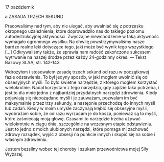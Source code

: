 17 październik

a 
ZASADA TRZECH SEKUND

 Pracowaliśmy nad tym, aby nie ulegać, aby uwalniać się z potrzasku okropnego uzależnienia, które doprowadziło nas do takiego poziomu autodestrukcyjnej aktywności. Zwyczajne niewchodzenie w taką aktywność wymagało ogromnego wysiłku. Na chwilę powstrzymywaliśmy nasze bardzo realne lęki dotyczące tego, jaki może być wynik tego wszystkiego [...] Odkrywaliśmy także, że sprawia nam radość zakończone sukcesem wytrwanie na naszej drodze przez każdy 24-godzinny okres. — Tekst Bazowy SLAA, str. 142-143

 Wdrożyłem i stosowałem zasadę trzech sekund od razu w początkowej fazie odstawienia. To był jedyny sposób, w jaki mogłem uwolnić się od obsesyjnych myśli. To było świetne narzędzie, z którego mogłem korzystać wielokrotnie. Nadal korzystam z tego narzędzia, gdy zajdzie taka potrzeba, i jest to dla mnie jedno z najbardziej przydatnych narzędzi zdrowienia. Kiedy pojawiają się niepożądane myśli i je zauważam, pozwalam im być maksymalnie przez trzy sekundy, a następnie przechodzę do innych myśli lub zadań. Kiedy w moim umyśle zaczynają kłębić się obsesyjne myśli, wyobrażam sobie, że od razu wyrzucam je do kosza, ponieważ są to myśli, które zaśmiecają moją głowę. Czasami to narzędzie trzeba używać wielokrotnie w ciągu dnia, szczególnie na wczesnym etapie odstawienia. Jest to jedno z moich ulubionych narzędzi, które pomaga mi zachować zdrowy rozsądek, wyjść z obsesji na punkcie innych i skupić się na sobie i własnym zdrowieniu.

 Jestem bezsilny wobec tej choroby i szukam przewodnictwa mojej Siły Wyższej.
